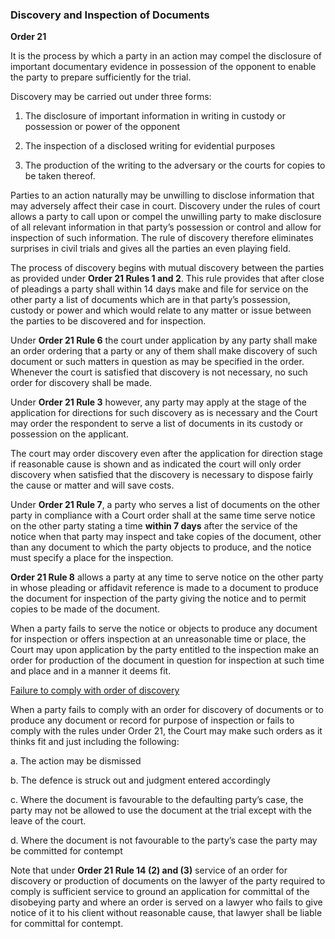 ### Discovery and Inspection of Documents 

**Order 21**

It is the process by which a party in an action may compel the disclosure of important documentary evidence in possession of the opponent to enable the party to prepare sufficiently for the trial.

Discovery may be carried out under three forms:

1. The disclosure of important information in writing in custody or possession or power of the opponent
 
2. The inspection of a disclosed writing for evidential purposes 

3. The production of the writing to the adversary or the courts for copies to be taken thereof.

Parties to an action naturally may be unwilling to disclose information that may adversely affect their case in court. Discovery under the rules of court allows a party to call upon or compel the unwilling party to make disclosure of all relevant information in that party’s possession or control and allow for inspection of such information. The rule of discovery therefore eliminates surprises in civil trials and gives all the parties an even playing field. 

The process of discovery begins with mutual discovery between the parties as provided under **Order 21 Rules 1 and 2**. This rule provides that after close of pleadings a party shall within 14 days make and file for service on the other party a list of documents which are in that party’s possession, custody or power and which would relate to any matter or issue between the parties to be discovered and for inspection.

Under **Order 21 Rule 6** the court under application by any party shall make an order ordering that a party or any of them shall make discovery of such document or such matters in question as may be specified in the order. Whenever the court is satisfied that discovery is not necessary, no such order for discovery shall be made.

Under **Order 21 Rule 3** however, any party may apply at the stage of the application for directions for such discovery as is necessary and the Court may order the respondent to serve a list of documents in its custody or possession on the applicant. 

The court may order discovery even after the application for direction stage if reasonable cause is shown and as indicated the court will only order discovery when satisfied that the discovery is necessary to dispose fairly the cause or matter and will save costs. 

Under **Order 21 Rule 7**, a party who serves a list of documents on the other party in compliance with a Court order shall at the same time serve notice on the other party stating a time **within 7 days** after the service of the notice when that party may inspect and take copies of the document, other than any document to which the party objects to produce, and the notice must specify a place for the inspection.

**Order 21 Rule 8** allows a party at any time to serve notice on the other party in whose pleading or affidavit reference is made to a document to produce the document for inspection of the party giving the notice and to permit copies to be made of the document. 

When a party fails to serve the notice or objects to produce any document for inspection or offers inspection at an unreasonable time or place, the Court may upon application by the party entitled to the inspection make an order for production of the document in question for inspection at such time and place and in a manner it deems fit.

<u>Failure to comply with order of discovery</u>

When a party fails to comply with an order for discovery of documents or to produce any document or record for purpose of inspection or fails to comply with the rules under Order 21, the Court may make such orders as it thinks fit and just including the following:

a. The action may be dismissed

b. The defence is struck out and judgment entered accordingly

c. Where the document is favourable to the defaulting party’s case, the party may not be allowed to use the document at the trial except with the leave of the court.

d. Where the document is not favourable to the party’s case the party may be committed for contempt

Note that under **Order 21 Rule 14 (2) and (3)** service of an order for discovery or production of documents on the lawyer of the party required to comply is sufficient service to ground an application for committal of the disobeying party and where an order is served on a lawyer who fails to give notice of it to his client without reasonable cause, that lawyer shall be liable for committal for contempt. 



